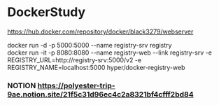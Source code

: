 # DockerStudy

https://hub.docker.com/repository/docker/black3279/webserver


docker run -d -p 5000:5000 --name registry-srv registry<br/>
docker run -it -p 8080:8080 --name registry-web --link registry-srv -e REGISTRY_URL=http://registry-srv:5000/v2 -e REGISTRY_NAME=localhost:5000 hyper/docker-registry-web 

### NOTION https://polyester-trip-9ae.notion.site/21f5c31d96ec4c2a8321bf4cfff2bd84
